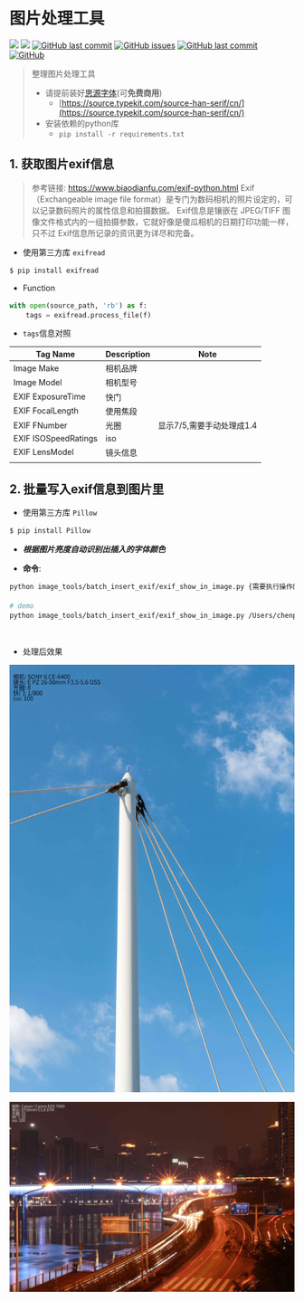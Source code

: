 # 图片处理工具

[![](https://img.shields.io/badge/version-python2.7+-green?style=flat-square)](https://www.python.org/downloads/)
[![](https://img.shields.io/badge/version-python3.5+-green?style=flat-square)](https://www.python.org/downloads/)
[![GitHub last commit](https://img.shields.io/github/stars/RRRoger/image_tools.svg?style=flat-square)](https://github.com/RRRoger/image_tools)
[![GitHub issues](https://img.shields.io/github/issues/RRRoger/image_tools.svg?style=flat-square)](https://github.com/RRRoger/image_tools/issues)
[![GitHub last commit](https://img.shields.io/github/last-commit/RRRoger/image_tools.svg?style=flat-square)](https://github.com/RRRoger/image_tools/commits/master)
[![GitHub](https://img.shields.io/github/license/mashape/apistatus.svg?style=flat-square)](https://github.com/RRRoger/image_tools/blob/master/LICENSE)

> 整理图片处理工具
>
> - 请提前装好[思源字体](https://source.typekit.com/source-han-serif/cn/)(可**免费商用**)
>   - [https://source.typekit.com/source-han-serif/cn/](https://source.typekit.com/source-han-serif/cn/)
> - 安装依赖的python库
>   - `pip install -r requirements.txt`


## 1. 获取图片exif信息

> 参考链接: https://www.biaodianfu.com/exif-python.html
> Exif（Exchangeable image file format）是专门为数码相机的照片设定的，可以记录数码照片的属性信息和拍摄数据。
> Exif信息是镶嵌在 JPEG/TIFF 图像文件格式内的一组拍摄参数，它就好像是傻瓜相机的日期打印功能一样，只不过 Exif信息所记录的资讯更为详尽和完备。

- 使用第三方库 `exifread`

```bash
$ pip install exifread
```

- Function

```python
with open(source_path, 'rb') as f:
    tags = exifread.process_file(f)
```

- `tags`信息对照

| Tag Name             | Description | Note                      |
| -------------------- | ----------- | ------------------------- |
| Image Make           | 相机品牌    |                           |
| Image Model          | 相机型号    |                           |
| EXIF ExposureTime    | 快门        |                           |
| EXIF FocalLength     | 使用焦段    |                           |
| EXIF FNumber         | 光圈        | 显示7/5,需要手动处理成1.4 |
| EXIF ISOSpeedRatings | iso         |                           |
| EXIF LensModel       | 镜头信息    |                           |
|                      |             |                           |

## 2. 批量写入exif信息到图片里

- 使用第三方库 `Pillow`

```bash
$ pip install Pillow
```

- ***根据图片亮度自动识别出插入的字体颜色***

- **命令**:

```bash
python image_tools/batch_insert_exif/exif_show_in_image.py {需要执行操作的图片目录}

# demo
python image_tools/batch_insert_exif/exif_show_in_image.py /Users/chenpeng/Pictures/test_write_exif
```

​    

- 处理后效果

![](./images/after_exif_setting/DSC05247-21.JPG)

![](./images/after_exif_setting/IMG_9468.JPG)

